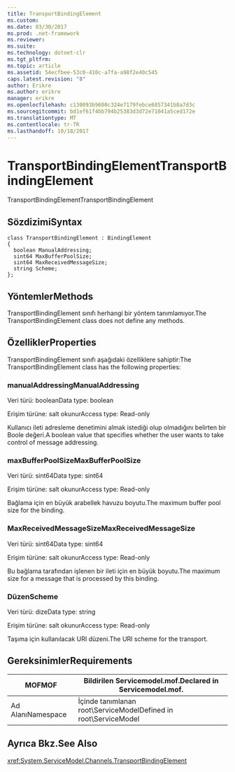 ```yaml
---
title: TransportBindingElement
ms.custom: 
ms.date: 03/30/2017
ms.prod: .net-framework
ms.reviewer: 
ms.suite: 
ms.technology: dotnet-clr
ms.tgt_pltfrm: 
ms.topic: article
ms.assetid: 54ecfbee-53c0-410c-a7fa-a98f2e40c545
caps.latest.revision: "8"
author: Erikre
ms.author: erikre
manager: erikre
ms.openlocfilehash: c130093b9600c324e7179febce6857341b8a7d3c
ms.sourcegitcommit: bd1ef61f4bb794b25383d3d72e71041a5ced172e
ms.translationtype: MT
ms.contentlocale: tr-TR
ms.lasthandoff: 10/18/2017
---
```

# <a name="transportbindingelement"></a><span data-ttu-id="79844-102">TransportBindingElement</span><span class="sxs-lookup"><span data-stu-id="79844-102">TransportBindingElement</span></span>
<span data-ttu-id="79844-103">TransportBindingElement</span><span class="sxs-lookup"><span data-stu-id="79844-103">TransportBindingElement</span></span>  
  
## <a name="syntax"></a><span data-ttu-id="79844-104">Sözdizimi</span><span class="sxs-lookup"><span data-stu-id="79844-104">Syntax</span></span>  
  
```  
class TransportBindingElement : BindingElement  
{  
  boolean ManualAddressing;  
  sint64 MaxBufferPoolSize;  
  sint64 MaxReceivedMessageSize;  
  string Scheme;  
};  
```  
  
## <a name="methods"></a><span data-ttu-id="79844-105">Yöntemler</span><span class="sxs-lookup"><span data-stu-id="79844-105">Methods</span></span>  
 <span data-ttu-id="79844-106">TransportBindingElement sınıfı herhangi bir yöntem tanımlamıyor.</span><span class="sxs-lookup"><span data-stu-id="79844-106">The TransportBindingElement class does not define any methods.</span></span>  
  
## <a name="properties"></a><span data-ttu-id="79844-107">Özellikler</span><span class="sxs-lookup"><span data-stu-id="79844-107">Properties</span></span>  
 <span data-ttu-id="79844-108">TransportBindingElement sınıfı aşağıdaki özelliklere sahiptir:</span><span class="sxs-lookup"><span data-stu-id="79844-108">The TransportBindingElement class has the following properties:</span></span>  
  
### <a name="manualaddressing"></a><span data-ttu-id="79844-109">manualAddressing</span><span class="sxs-lookup"><span data-stu-id="79844-109">ManualAddressing</span></span>  
 <span data-ttu-id="79844-110">Veri türü: boolean</span><span class="sxs-lookup"><span data-stu-id="79844-110">Data type: boolean</span></span>  
  
 <span data-ttu-id="79844-111">Erişim türüne: salt okunur</span><span class="sxs-lookup"><span data-stu-id="79844-111">Access type: Read-only</span></span>  
  
 <span data-ttu-id="79844-112">Kullanıcı ileti adresleme denetimini almak istediği olup olmadığını belirten bir Boole değeri.</span><span class="sxs-lookup"><span data-stu-id="79844-112">A boolean value that specifies whether the user wants to take control of message addressing.</span></span>  
  
### <a name="maxbufferpoolsize"></a><span data-ttu-id="79844-113">maxBufferPoolSize</span><span class="sxs-lookup"><span data-stu-id="79844-113">MaxBufferPoolSize</span></span>  
 <span data-ttu-id="79844-114">Veri türü: sint64</span><span class="sxs-lookup"><span data-stu-id="79844-114">Data type: sint64</span></span>  
  
 <span data-ttu-id="79844-115">Erişim türüne: salt okunur</span><span class="sxs-lookup"><span data-stu-id="79844-115">Access type: Read-only</span></span>  
  
 <span data-ttu-id="79844-116">Bağlama için en büyük arabellek havuzu boyutu.</span><span class="sxs-lookup"><span data-stu-id="79844-116">The maximum buffer pool size for the binding.</span></span>  
  
### <a name="maxreceivedmessagesize"></a><span data-ttu-id="79844-117">MaxReceivedMessageSize</span><span class="sxs-lookup"><span data-stu-id="79844-117">MaxReceivedMessageSize</span></span>  
 <span data-ttu-id="79844-118">Veri türü: sint64</span><span class="sxs-lookup"><span data-stu-id="79844-118">Data type: sint64</span></span>  
  
 <span data-ttu-id="79844-119">Erişim türüne: salt okunur</span><span class="sxs-lookup"><span data-stu-id="79844-119">Access type: Read-only</span></span>  
  
 <span data-ttu-id="79844-120">Bu bağlama tarafından işlenen bir ileti için en büyük boyutu.</span><span class="sxs-lookup"><span data-stu-id="79844-120">The maximum size for a message that is processed by this binding.</span></span>  
  
### <a name="scheme"></a><span data-ttu-id="79844-121">Düzen</span><span class="sxs-lookup"><span data-stu-id="79844-121">Scheme</span></span>  
 <span data-ttu-id="79844-122">Veri türü: dize</span><span class="sxs-lookup"><span data-stu-id="79844-122">Data type: string</span></span>  
  
 <span data-ttu-id="79844-123">Erişim türüne: salt okunur</span><span class="sxs-lookup"><span data-stu-id="79844-123">Access type: Read-only</span></span>  
  
 <span data-ttu-id="79844-124">Taşıma için kullanılacak URI düzeni.</span><span class="sxs-lookup"><span data-stu-id="79844-124">The URI scheme for the transport.</span></span>  
  
## <a name="requirements"></a><span data-ttu-id="79844-125">Gereksinimler</span><span class="sxs-lookup"><span data-stu-id="79844-125">Requirements</span></span>  
  
|<span data-ttu-id="79844-126">MOF</span><span class="sxs-lookup"><span data-stu-id="79844-126">MOF</span></span>|<span data-ttu-id="79844-127">Bildirilen Servicemodel.mof.</span><span class="sxs-lookup"><span data-stu-id="79844-127">Declared in Servicemodel.mof.</span></span>|  
|---------|-----------------------------------|  
|<span data-ttu-id="79844-128">Ad Alanı</span><span class="sxs-lookup"><span data-stu-id="79844-128">Namespace</span></span>|<span data-ttu-id="79844-129">İçinde tanımlanan root\ServiceModel</span><span class="sxs-lookup"><span data-stu-id="79844-129">Defined in root\ServiceModel</span></span>|  
  
## <a name="see-also"></a><span data-ttu-id="79844-130">Ayrıca Bkz.</span><span class="sxs-lookup"><span data-stu-id="79844-130">See Also</span></span>  
 <xref:System.ServiceModel.Channels.TransportBindingElement>
